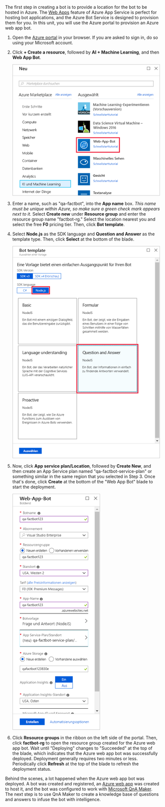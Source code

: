 The first step in creating a bot is to provide a location for the bot to be hosted in Azure. The [Web Apps](https://azure.microsoft.com/services/app-service/web/) feature of Azure App Service is perfect for hosting bot applications, and the Azure Bot Service is designed to provision them for you. In this unit, you will use the Azure portal to provision an Azure web app bot.

<!---TODO: Update for sandbox?--->
1. Open the [Azure portal](https://portal.azure.com/?azure-portal=true) in your browser. If you are asked to sign in, do so using your Microsoft account.

1. Click **+ Create a resource**, followed by **AI + Machine Learning**, and then **Web App Bot**.

    ![Screenshot of the Azure portal showing the Create a resource blade with the Web App Bot resource type highlighted.](../media/2-new-bot-service.png)

1. Enter a name, such as "qa-factbot", into the **App name** box. *This name must be unique within Azure, so make sure a green check mark appears next to it.* Select **Create new** under **Resource group** and enter the resource group name "factbot-rg." Select the location nearest you and select the free **F0** pricing tier. Then, click **Bot template**.

1. Select **Node.js** as the SDK language and **Question and Answer** as the template type. Then, click **Select** at the bottom of the blade.

    ![Screenshot of the Azure portal showing the Bot template blade of the bot creation process with the Node.js SDK language and Question and Answer template options highlighted.](../media/2-portal-select-template.png)

1. Now, click **App service plan/Location**, followed by **Create New**, and then create an App Service plan named "qa-factbot-service-plan" or something similar in the same region that you selected in Step 3. Once that's done, click **Create** at the bottom of the "Web App Bot" blade to start the deployment.

    ![Screenshot of the Azure portal showing a sample configuration blade for a new Web App Bot.](../media/2-portal-start-bot-creation.png)

1. Click **Resource groups** in the ribbon on the left side of the portal. Then, click **factbot-rg** to open the resource group created for the Azure web app bot. Wait until "Deploying" changes to "Succeeded" at the top of the blade, which indicates that the Azure web app bot was successfully deployed. Deployment generally requires two minutes or less. Periodically click **Refresh** at the top of the blade to refresh the deployment status.

Behind the scenes, a lot happened when the Azure web app bot was deployed. A bot was created and registered, an [Azure web app](https://azure.microsoft.com/services/app-service/web/) was created to host it, and the bot was configured to work with [Microsoft QnA Maker](https://www.qnamaker.ai/). The next step is to use QnA Maker to create a knowledge base of questions and answers to infuse the bot with intelligence.
